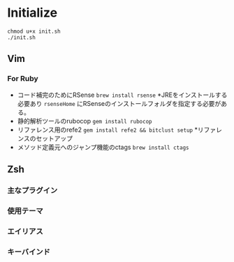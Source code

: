 # Initialize

```
chmod u+x init.sh
./init.sh
```


## Vim 

### For Ruby
- コード補完のためにRSense  ```brew install rsense``` *JREをインストールする必要あり ```rsenseHome``` にRSenseのインストールフォルダを指定する必要がある。
- 静的解析ツールのrubocop ```gem install rubocop```
- リファレンス用のrefe2 ```gem install refe2 && bitclust setup``` *リファレンスのセットアップ
- メソッド定義元へのジャンプ機能のctags ```brew install ctags```

## Zsh

### 主なプラグイン

### 使用テーマ

### エイリアス

### キーバインド

